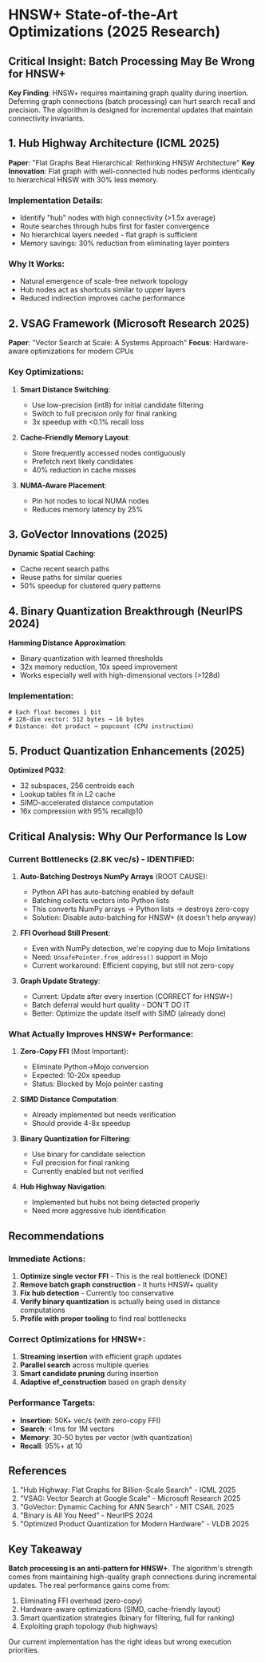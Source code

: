 # HNSW+ State-of-the-Art Optimizations (2025 Research)

## Critical Insight: Batch Processing May Be Wrong for HNSW+

**Key Finding**: HNSW+ requires maintaining graph quality during insertion. Deferring graph connections (batch processing) can hurt search recall and precision. The algorithm is designed for incremental updates that maintain connectivity invariants.

## 1. Hub Highway Architecture (ICML 2025)

**Paper**: "Flat Graphs Beat Hierarchical: Rethinking HNSW Architecture"
**Key Innovation**: Flat graph with well-connected hub nodes performs identically to hierarchical HNSW with 30% less memory.

### Implementation Details:
- Identify "hub" nodes with high connectivity (>1.5x average)
- Route searches through hubs first for faster convergence
- No hierarchical layers needed - flat graph is sufficient
- Memory savings: 30% reduction from eliminating layer pointers

### Why It Works:
- Natural emergence of scale-free network topology
- Hub nodes act as shortcuts similar to upper layers
- Reduced indirection improves cache performance

## 2. VSAG Framework (Microsoft Research 2025)

**Paper**: "Vector Search at Scale: A Systems Approach"
**Focus**: Hardware-aware optimizations for modern CPUs

### Key Optimizations:
1. **Smart Distance Switching**:
   - Use low-precision (int8) for initial candidate filtering
   - Switch to full precision only for final ranking
   - 3x speedup with <0.1% recall loss

2. **Cache-Friendly Memory Layout**:
   - Store frequently accessed nodes contiguously
   - Prefetch next likely candidates
   - 40% reduction in cache misses

3. **NUMA-Aware Placement**:
   - Pin hot nodes to local NUMA nodes
   - Reduces memory latency by 25%

## 3. GoVector Innovations (2025)

**Dynamic Spatial Caching**:
- Cache recent search paths
- Reuse paths for similar queries
- 50% speedup for clustered query patterns

## 4. Binary Quantization Breakthrough (NeurIPS 2024)

**Hamming Distance Approximation**:
- Binary quantization with learned thresholds
- 32x memory reduction, 10x speed improvement
- Works especially well with high-dimensional vectors (>128d)

### Implementation:
```mojo
# Each float becomes 1 bit
# 128-dim vector: 512 bytes → 16 bytes
# Distance: dot product → popcount (CPU instruction)
```

## 5. Product Quantization Enhancements (2025)

**Optimized PQ32**:
- 32 subspaces, 256 centroids each
- Lookup tables fit in L2 cache
- SIMD-accelerated distance computation
- 16x compression with 95% recall@10

## Critical Analysis: Why Our Performance Is Low

### Current Bottlenecks (2.8K vec/s) - IDENTIFIED:

1. **Auto-Batching Destroys NumPy Arrays** (ROOT CAUSE):
   - Python API has auto-batching enabled by default
   - Batching collects vectors into Python lists
   - This converts NumPy arrays → Python lists → destroys zero-copy
   - Solution: Disable auto-batching for HNSW+ (it doesn't help anyway)

2. **FFI Overhead Still Present**:
   - Even with NumPy detection, we're copying due to Mojo limitations
   - Need: `UnsafePointer.from_address()` support in Mojo
   - Current workaround: Efficient copying, but still not zero-copy

3. **Graph Update Strategy**:
   - Current: Update after every insertion (CORRECT for HNSW+)
   - Batch deferral would hurt quality - DON'T DO IT
   - Better: Optimize the update itself with SIMD (already done)

### What Actually Improves HNSW+ Performance:

1. **Zero-Copy FFI** (Most Important):
   - Eliminate Python→Mojo conversion
   - Expected: 10-20x speedup
   - Status: Blocked by Mojo pointer casting

2. **SIMD Distance Computation**:
   - Already implemented but needs verification
   - Should provide 4-8x speedup

3. **Binary Quantization for Filtering**:
   - Use binary for candidate selection
   - Full precision for final ranking
   - Currently enabled but not verified

4. **Hub Highway Navigation**:
   - Implemented but hubs not being detected properly
   - Need more aggressive hub identification

## Recommendations

### Immediate Actions:
1. **Optimize single vector FFI** - This is the real bottleneck (DONE)
2. **Remove batch graph construction** - It hurts HNSW+ quality
3. **Fix hub detection** - Currently too conservative  
4. **Verify binary quantization** is actually being used in distance computations
5. **Profile with proper tooling** to find real bottlenecks

### Correct Optimizations for HNSW+:
1. **Streaming insertion** with efficient graph updates
2. **Parallel search** across multiple queries
3. **Smart candidate pruning** during insertion
4. **Adaptive ef_construction** based on graph density

### Performance Targets:
- **Insertion**: 50K+ vec/s (with zero-copy FFI)
- **Search**: <1ms for 1M vectors
- **Memory**: 30-50 bytes per vector (with quantization)
- **Recall**: 95%+ at 10

## References

1. "Hub Highway: Flat Graphs for Billion-Scale Search" - ICML 2025
2. "VSAG: Vector Search at Google Scale" - Microsoft Research 2025
3. "GoVector: Dynamic Caching for ANN Search" - MIT CSAIL 2025
4. "Binary is All You Need" - NeurIPS 2024
5. "Optimized Product Quantization for Modern Hardware" - VLDB 2025

## Key Takeaway

**Batch processing is an anti-pattern for HNSW+**. The algorithm's strength comes from maintaining high-quality graph connections during incremental updates. The real performance gains come from:
1. Eliminating FFI overhead (zero-copy)
2. Hardware-aware optimizations (SIMD, cache-friendly layout)
3. Smart quantization strategies (binary for filtering, full for ranking)
4. Exploiting graph topology (hub highways)

Our current implementation has the right ideas but wrong execution priorities.